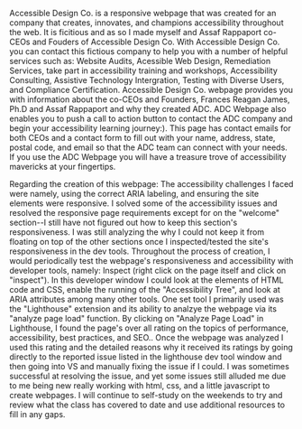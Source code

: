 Accessible Design Co. is a responsive webpage that was created for an company that creates, innovates, and champions accessibility throughout the web.  It is ficitious and as so I made myself and Assaf Rappaport co-CEOs and Fouders of Accessible Design Co. 
With Accessible Design Co. you can contact this fictious company to help you with a number of helpful services such as: Website Audits, Acessible Web Design, Remediation Services, take part in accessibility training and workshops, Accessibility Consulting, Assistive Technology Intergration, Testing with Diverse Users, and Compliance Certification. 
Accessible Design Co. webpage provides you with information about the co-CEOs and Founders, Frances Reagan James, Ph.D and Assaf Rappaport and why they created ADC. 
ADC Webpage also enables you to push a call to action button to contact the ADC company and begin your accessibility learning journey:). This page has contact emails for both
CEOs and a contact form to fill out with your name, address, state, postal code, and email so that the ADC team can connect with your needs.
If you use the ADC Webpage you will have a treasure trove of accessibility mavericks at your fingertips.

Regarding the creation of this webpage:
The accessibility challenges I faced were namely, using the correct ARIA labeling, and ensuring the site elements were responsive. I solved some of the accessibility issues and resolved the responsive page requirements except for on the "welcome" section--I still have not figured out how to keep this section's responsiveness. I was still analyzing the why I could not keep it from floating on top of the other sections once I inspected/tested the site's responsiveness in the dev tools.
Throughout the process of creation, I would periodically test the webpage's responsiveness and accessibility with developer tools, namely: Inspect (right click on the page itself and click on "inspect"). In this developer window I could look at the elements of HTML code and CSS, enable the running of the "Accessibility Tree", and look at ARIA attributes among many other tools. One set tool I primarily used was the "Lighthouse" extension and its ability to analzye the webpage via its "analyze page load" function. By clicking on "Analyze Page Load" in Lighthouse, I found the page's over all rating on the topics of performance, accessibility, best practices, and SEO.. Once the webpage was analyzed I used this rating and the detailed reasons why it received its ratings by going directly to the reported issue listed in the lighthouse dev tool window and then going into VS and manually fixing the issue if I could. I was sometimes successful at resolving the issue, and yet some issues still alluded me due to me being new really working with html, css, and a little javascript to create webpages. I will continue to self-study on the weekends to try and review what the class has covered to date and use additional resources to fill in any gaps. 
